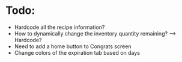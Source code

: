 # Todo:
- Hardcode all the recipe information?
- How to dynamically change the inventory quantity remaining? --> Hardcode?
- Need to add a home button to Congrats screen
- Change colors of the expiration tab based on days
